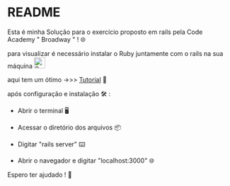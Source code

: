 # README

Esta é minha Solução para o exercício proposto em rails pela Code Academy " Broadway " ! 🌐

para visualizar é necessário instalar o Ruby juntamente com o rails na sua máquina  <img class="emojidex-emoji" src="https://cdn.emojidex.com/emoji/seal/Ruby.png" emoji-code="Ruby" alt="Ruby" width="25"/>

aqui tem um ótimo ->>> [Tutorial](http://guides.railsgirls.com/guides-ptbr/install#instala%C3%A7%C3%A3o-para-linux) 📜 

após configuração  e instalação 🛠️ : 

- Abrir o terminal 🖥️

- Acessar o diretório dos arquivos 📦

- Digitar "rails server" ⌨️

- Abrir o navegador e digitar "localhost:3000" 🌐

Espero ter ajudado ! 🤙
